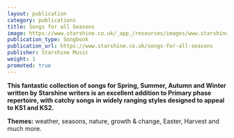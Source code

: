 ```yaml
---
layout: publication
category: publications
title: Songs for all Seasons
image: https://www.starshine.co.uk/_app_/resources/images/www.starshine.co.uk/main/-hidden-product-category-images/all-year-round-primary-school-musicals-AYR_0001s_0000_Group-1-copy-300x370.jpg
publication_type: Songbook
publication_url: https://www.starshine.co.uk/songs-for-all-seasons
publisher: Starshine Music
weight: 1
promoted: true
---
```


**This fantastic collection of songs for Spring, Summer, Autumn and Winter written by Starshine writers is an excellent addition to Primary phase repertoire, with catchy songs in widely ranging styles designed to appeal to KS1 and KS2.**

**Themes:** weather, seasons, nature, growth & change, Easter, Harvest and much more.
